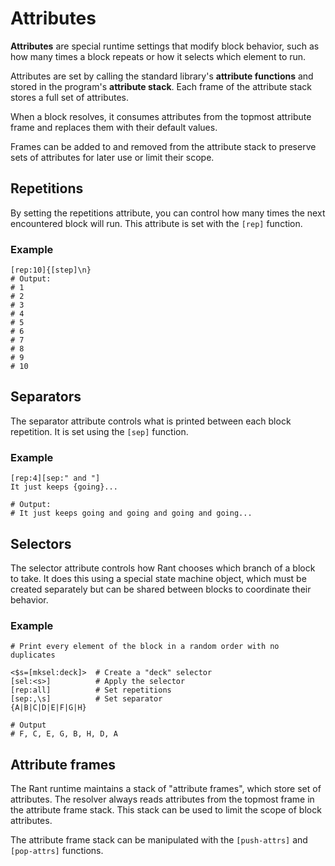 # Attributes

**Attributes** are special runtime settings that modify block behavior, such as how many times a block repeats or how it selects which element to run.

Attributes are set by calling the standard library's **attribute functions** and stored in the program's **attribute stack**.
Each frame of the attribute stack stores a full set of attributes.

When a block resolves, it consumes attributes from the topmost attribute frame and replaces them with their default values.

Frames can be added to and removed from the attribute stack to preserve sets of attributes for later use or limit their scope.

## Repetitions

By setting the repetitions attribute, you can control how many times the next encountered block will run.
This attribute is set with the `[rep]` function.

### Example

```rant
[rep:10]{[step]\n}
# Output:
# 1
# 2
# 3
# 4
# 5
# 6
# 7
# 8
# 9
# 10
```

## Separators

The separator attribute controls what is printed between each block repetition.
It is set using the `[sep]` function.

### Example

```rant
[rep:4][sep:" and "]
It just keeps {going}...

# Output:
# It just keeps going and going and going and going...
```

## Selectors

The selector attribute controls how Rant chooses which branch of a block to take. It does this using a special state machine object, which must be created separately but can be shared between blocks to coordinate their behavior.

### Example

```rant
# Print every element of the block in a random order with no duplicates

<$s=[mksel:deck]>  # Create a "deck" selector
[sel:<s>]          # Apply the selector
[rep:all]          # Set repetitions
[sep:,\s]          # Set separator
{A|B|C|D|E|F|G|H}

# Output
# F, C, E, G, B, H, D, A
```

## Attribute frames

The Rant runtime maintains a stack of "attribute frames", which store set of attributes.
The resolver always reads attributes from the topmost frame in the attribute frame stack. 
This stack can be used to limit the scope of block attributes.

The attribute frame stack can be manipulated with the `[push-attrs]` and `[pop-attrs]` functions.